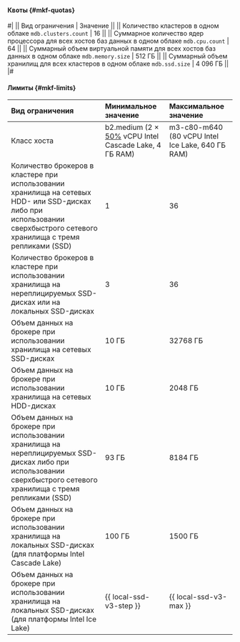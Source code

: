 #### Квоты {#mkf-quotas}

#|
|| Вид ограничения | Значение ||
|| Количество кластеров в одном облаке 
`mdb.clusters.count` | 16 ||
|| Суммарное количество ядер процессора для всех хостов баз данных в одном облаке 
`mdb.cpu.count` | 64 ||
|| Суммарный объем виртуальной памяти для всех хостов баз данных в одном облаке 
`mdb.memory.size` | 512 ГБ ||
|| Суммарный объем хранилищ для всех кластеров в одном облаке 
`mdb.ssd.size` | 4 096 ГБ ||
|#


#### Лимиты {#mkf-limits}

| Вид ограничения                                                                                                      | Минимальное значение                                                                                  | Максимальное значение                            |
|:---------------------------------------------------------------------------------------------------------------------|:------------------------------------------------------------------------------------------------------|:-------------------------------------------------|
| Класс хоста                                                                                                          | b2.medium (2 × [50%](../../compute/concepts/performance-levels.md) vCPU Intel Cascade Lake, 4 ГБ RAM) | m3-c80-m640 (80 vCPU Intel Ice Lake, 640 ГБ RAM) |
| Количество брокеров в кластере при использовании хранилища на сетевых HDD- или SSD-дисках либо при использовании сверхбыстрого сетевого хранилища с тремя репликами (SSD) | 1                                                                                                     | 36                                               |
| Количество брокеров в кластере при использовании хранилища на нереплицируемых SSD-дисках или на локальных SSD-дисках | 3                                                                                                     | 36                                               |
| Объем данных на брокере при использовании хранилища на сетевых SSD-дисках                                            | 10 ГБ                                                                                                 | 32768 ГБ                                          |
| Объем данных на брокере при использовании хранилища на сетевых HDD-дисках                                            | 10 ГБ                                                                                                 | 2048 ГБ                                          |
| Объем данных на брокере при использовании хранилища на нереплицируемых SSD-дисках либо при использовании сверхбыстрого сетевого хранилища с тремя репликами (SSD) | 93 ГБ                                                                                                 | 8184 ГБ                                          |
| Объем данных на брокере при использовании хранилища на локальных SSD-дисках (для платформы Intel Cascade Lake)       | 100 ГБ                                                                                                | 1500 ГБ                                          |
| Объем данных на брокере при использовании хранилища на локальных SSD-дисках (для платформы Intel Ice Lake)           | {{ local-ssd-v3-step }}                                                                               | {{ local-ssd-v3-max }}                           |
